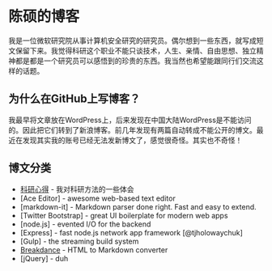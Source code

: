 # 陈硕的博客

我是一位微软研究院从事计算机安全研究的研究员。偶尔想到一些东西，就写成短文保留下来。我觉得科研这个职业不能只谈技术，人生、亲情、自由思想、独立精神都是都是一个研究员可以感悟到的珍贵的东西。我当然也希望能跟同行们交流这样的话题。

## 为什么在GitHub上写博客？

我最早将文章放在WordPress上，后来发现在中国大陆WordPress是不能访问的。因此把它们转到了新浪博客。前几年发现有两篇自动转成不能公开的博文。最近在发现其实我的账号已经无法发新博文了，感觉很奇怪。其实也不奇怪！

## 博文分类

* [科研心得](SomeThroughtsAboutResearch) - 我对科研方法的一些体会
* [Ace Editor] - awesome web-based text editor
* [markdown-it] - Markdown parser done right. Fast and easy to extend.
* [Twitter Bootstrap] - great UI boilerplate for modern web apps
* [node.js] - evented I/O for the backend
* [Express] - fast node.js network app framework [@tjholowaychuk]
* [Gulp] - the streaming build system
* [Breakdance](https://breakdance.github.io/breakdance/) - HTML to Markdown converter
* [jQuery] - duh
